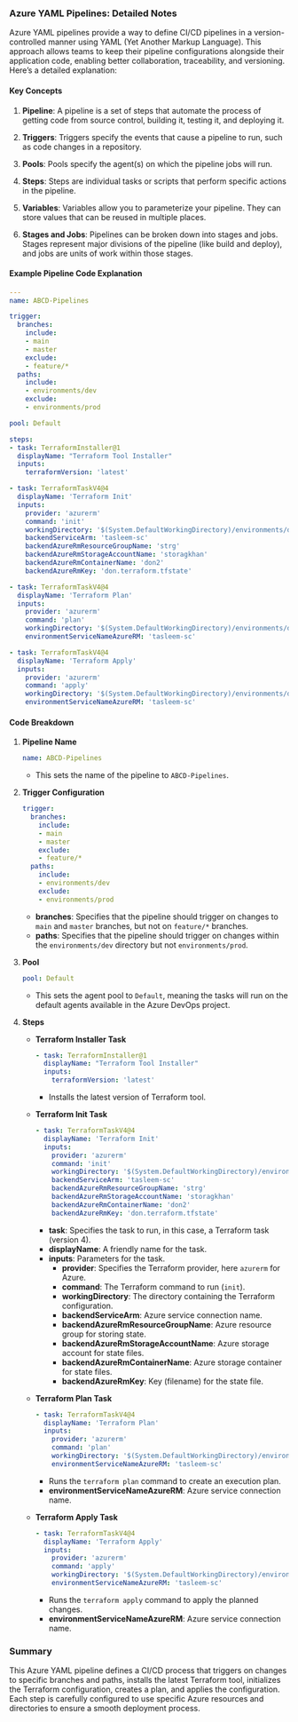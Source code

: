 ### Azure YAML Pipelines: Detailed Notes

Azure YAML pipelines provide a way to define CI/CD pipelines in a version-controlled manner using YAML (Yet Another Markup Language). This approach allows teams to keep their pipeline configurations alongside their application code, enabling better collaboration, traceability, and versioning. Here’s a detailed explanation:

#### Key Concepts

1. **Pipeline**: A pipeline is a set of steps that automate the process of getting code from source control, building it, testing it, and deploying it.

2. **Triggers**: Triggers specify the events that cause a pipeline to run, such as code changes in a repository.

3. **Pools**: Pools specify the agent(s) on which the pipeline jobs will run.

4. **Steps**: Steps are individual tasks or scripts that perform specific actions in the pipeline.

5. **Variables**: Variables allow you to parameterize your pipeline. They can store values that can be reused in multiple places.

6. **Stages and Jobs**: Pipelines can be broken down into stages and jobs. Stages represent major divisions of the pipeline (like build and deploy), and jobs are units of work within those stages.

#### Example Pipeline Code Explanation

```yaml
---
name: ABCD-Pipelines

trigger: 
  branches: 
    include: 
    - main
    - master
    exclude: 
    - feature/*
  paths: 
    include: 
    - environments/dev
    exclude: 
    - environments/prod

pool: Default

steps: 
- task: TerraformInstaller@1
  displayName: "Terraform Tool Installer"
  inputs:
    terraformVersion: 'latest'

- task: TerraformTaskV4@4
  displayName: 'Terraform Init'
  inputs:
    provider: 'azurerm'
    command: 'init'
    workingDirectory: '$(System.DefaultWorkingDirectory)/environments/dev'
    backendServiceArm: 'tasleem-sc'
    backendAzureRmResourceGroupName: 'strg'
    backendAzureRmStorageAccountName: 'storagkhan'
    backendAzureRmContainerName: 'don2'
    backendAzureRmKey: 'don.terraform.tfstate'

- task: TerraformTaskV4@4
  displayName: 'Terraform Plan'
  inputs:
    provider: 'azurerm'
    command: 'plan'
    workingDirectory: '$(System.DefaultWorkingDirectory)/environments/dev'
    environmentServiceNameAzureRM: 'tasleem-sc'

- task: TerraformTaskV4@4
  displayName: 'Terraform Apply'
  inputs:
    provider: 'azurerm'
    command: 'apply'
    workingDirectory: '$(System.DefaultWorkingDirectory)/environments/dev'
    environmentServiceNameAzureRM: 'tasleem-sc'
```

#### Code Breakdown

1. **Pipeline Name**
   ```yaml
   name: ABCD-Pipelines
   ```
   - This sets the name of the pipeline to `ABCD-Pipelines`.

2. **Trigger Configuration**
   ```yaml
   trigger: 
     branches: 
       include: 
       - main
       - master
       exclude: 
       - feature/*
     paths: 
       include: 
       - environments/dev
       exclude: 
       - environments/prod
   ```
   - **branches**: Specifies that the pipeline should trigger on changes to `main` and `master` branches, but not on `feature/*` branches.
   - **paths**: Specifies that the pipeline should trigger on changes within the `environments/dev` directory but not `environments/prod`.

3. **Pool**
   ```yaml
   pool: Default
   ```
   - This sets the agent pool to `Default`, meaning the tasks will run on the default agents available in the Azure DevOps project.

4. **Steps**
   - **Terraform Installer Task**
     ```yaml
     - task: TerraformInstaller@1
       displayName: "Terraform Tool Installer"
       inputs:
         terraformVersion: 'latest'
     ```
     - Installs the latest version of Terraform tool.

   - **Terraform Init Task**
     ```yaml
     - task: TerraformTaskV4@4
       displayName: 'Terraform Init'
       inputs:
         provider: 'azurerm'
         command: 'init'
         workingDirectory: '$(System.DefaultWorkingDirectory)/environments/dev'
         backendServiceArm: 'tasleem-sc'
         backendAzureRmResourceGroupName: 'strg'
         backendAzureRmStorageAccountName: 'storagkhan'
         backendAzureRmContainerName: 'don2'
         backendAzureRmKey: 'don.terraform.tfstate'
     ```
     - **task**: Specifies the task to run, in this case, a Terraform task (version 4).
     - **displayName**: A friendly name for the task.
     - **inputs**: Parameters for the task.
       - **provider**: Specifies the Terraform provider, here `azurerm` for Azure.
       - **command**: The Terraform command to run (`init`).
       - **workingDirectory**: The directory containing the Terraform configuration.
       - **backendServiceArm**: Azure service connection name.
       - **backendAzureRmResourceGroupName**: Azure resource group for storing state.
       - **backendAzureRmStorageAccountName**: Azure storage account for state files.
       - **backendAzureRmContainerName**: Azure storage container for state files.
       - **backendAzureRmKey**: Key (filename) for the state file.

   - **Terraform Plan Task**
     ```yaml
     - task: TerraformTaskV4@4
       displayName: 'Terraform Plan'
       inputs:
         provider: 'azurerm'
         command: 'plan'
         workingDirectory: '$(System.DefaultWorkingDirectory)/environments/dev'
         environmentServiceNameAzureRM: 'tasleem-sc'
     ```
     - Runs the `terraform plan` command to create an execution plan.
     - **environmentServiceNameAzureRM**: Azure service connection name.

   - **Terraform Apply Task**
     ```yaml
     - task: TerraformTaskV4@4
       displayName: 'Terraform Apply'
       inputs:
         provider: 'azurerm'
         command: 'apply'
         workingDirectory: '$(System.DefaultWorkingDirectory)/environments/dev'
         environmentServiceNameAzureRM: 'tasleem-sc'
     ```
     - Runs the `terraform apply` command to apply the planned changes.
     - **environmentServiceNameAzureRM**: Azure service connection name.

### Summary

This Azure YAML pipeline defines a CI/CD process that triggers on changes to specific branches and paths, installs the latest Terraform tool, initializes the Terraform configuration, creates a plan, and applies the configuration. Each step is carefully configured to use specific Azure resources and directories to ensure a smooth deployment process.